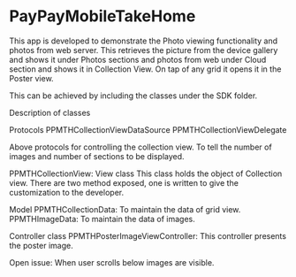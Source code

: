 PayPayMobileTakeHome
====================
This app is developed to demonstrate the Photo viewing functionality and photos from web server. This retrieves the picture from the device gallery and shows it under Photos sections and photos from web under Cloud section
and shows it in Collection View. On tap of any grid it opens it in the Poster view.

This can be achieved by including the classes under the SDK folder.

Description of classes

Protocols
PPMTHCollectionViewDataSource
PPMTHCollectionViewDelegate

Above protocols for controlling the collection view. To tell the number of images and number of sections to be displayed.

PPMTHCollectionView: View class
This class holds the object of Collection view. There are two method exposed, one is written to give the customization 
to the developer.

Model
PPMTHCollectionData: To maintain the data of grid view.
PPMTHImageData: To maintain the data of images.

Controller class
PPMTHPosterImageViewController: This controller presents the poster image.

Open issue:
When user scrolls below images are visible.

